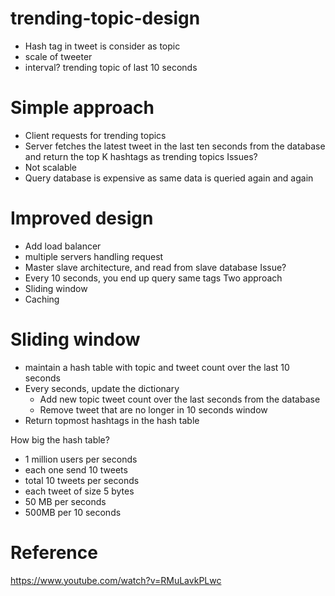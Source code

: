 # trending-topic-design
- Hash tag in tweet is consider as topic
- scale of tweeter 
- interval? trending topic of last 10 seconds
# Simple approach
- Client requests for trending topics
- Server fetches the latest tweet in the last ten seconds from the database and return the top K hashtags as trending topics
Issues?
- Not scalable
- Query database is expensive as same data is queried again and again
# Improved design
- Add load balancer
- multiple servers handling request
- Master slave architecture, and read from slave database
Issue?
- Every 10 seconds, you end up query same tags
Two approach
- Sliding window
- Caching
# Sliding window
- maintain a hash table with topic and tweet count over the last 10 seconds
- Every seconds, update the dictionary
    - Add new topic tweet count over the last seconds from the database
    - Remove tweet that are no longer in 10 seconds window
- Return topmost hashtags in the hash table

How big the hash table?
- 1 million users per seconds
- each one send 10 tweets
- total 10 tweets per seconds
- each tweet of size 5 bytes
- 50 MB per seconds
- 500MB per 10 seconds

# Reference
https://www.youtube.com/watch?v=RMuLavkPLwc
